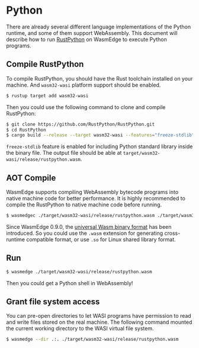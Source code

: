 # Python

There are already several different language implementations of the Python runtime, and some of them support WebAssembly. This document will describe how to run [RustPython](https://github.com/RustPython/RustPython) on WasmEdge to execute Python programs.

## Compile RustPython

To compile RustPython, you should have the Rust toolchain installed on your machine. And `wasm32-wasi` platform support should be enabled.

```bash
$ rustup target add wasm32-wasi
```

Then you could use the following command to clone and compile RustPython:

```bash
$ git clone https://github.com/RustPython/RustPython.git
$ cd RustPython
$ cargo build --release --target wasm32-wasi --features="freeze-stdlib"
```

`freeze-stdlib` feature is enabled for including Python standard library inside the binary file. The output file should be able at `target/wasm32-wasi/release/rustpython.wasm`.

## AOT Compile

WasmEdge supports compiling WebAssembly bytecode programs into native machine code for better performance. It is highly recommended to compile the RustPython to native machine code before running.

```bash
$ wasmedgec ./target/wasm32-wasi/release/rustpython.wasm ./target/wasm32-wasi/release/rustpython.wasm
```

Since WasmEdge 0.9.0, the [universal Wasm binary format](https://wasmedge.org/book/en/start/universal.html) has been introduced. So you could use the `.wasm` extension for generating cross-runtime compatible format, or use `.so` for Linux shared library format.

## Run

```bash
$ wasmedge ./target/wasm32-wasi/release/rustpython.wasm
```

Then you could get a Python shell in WebAssembly!

## Grant file system access

You can pre-open directories to let WASI programs have permission to read and write files stored on the real machine. The following command mounted the current working directory to the WASI virtual file system.

```bash
$ wasmedge --dir .:. ./target/wasm32-wasi/release/rustpython.wasm
```

